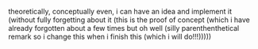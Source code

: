 theoretically, conceptually even, i can have an idea and implement it
(without fully forgetting about it
(this is the proof of concept
(which i have already forgotten about a few times but oh well
(silly parenthenthetical remark so i change this when i finish this (which i will do!!!)))))
